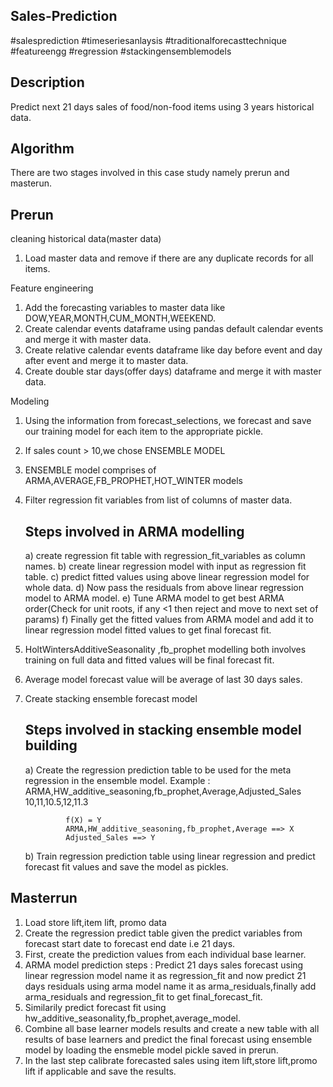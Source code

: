 Sales-Prediction
---------------------
#salesprediction #timeseriesanlaysis #traditionalforecasttechnique #featureengg #regression #stackingensemblemodels 


Description
------------------
Predict next 21 days sales of food/non-food items using 3 years historical data.

Algorithm
------------------
There are two stages involved in this case study namely prerun and masterun.

Prerun
----------------
cleaning historical data(master data)
1) Load master data and remove if there are any duplicate records for all items.

Feature engineering 
1) Add the forecasting variables to master data like DOW,YEAR,MONTH,CUM_MONTH,WEEKEND.
2) Create calendar events dataframe using pandas default calendar events and merge it with master data.
3) Create relative calendar events dataframe like day before event and day after event and merge it to master data.
4) Create double star days(offer days) dataframe and merge it with master data.

Modeling
1) Using the information from forecast_selections, we forecast and save our training model for each item to the appropriate pickle.
2) If sales count > 10,we chose ENSEMBLE MODEL
3) ENSEMBLE model comprises of ARMA,AVERAGE,FB_PROPHET,HOT_WINTER models
4) Filter regression fit variables from list of columns of master data.
    
    Steps involved in ARMA modelling
    --------------------------------------------
    a) create regression fit table with regression_fit_variables as column names.
    b) create linear regression model with input as regression fit table.
    c) predict fitted values using above linear regression model for whole data.
    d) Now pass the residuals from above linear regression model to ARMA model.
    e) Tune ARMA model to get best ARMA order(Check for unit roots, if any <1 then reject and move to next set of params)
    f) Finally get the fitted values from ARMA model and add it to linear regression model fitted values to get final forecast fit.
    
5) HoltWintersAdditiveSeasonality ,fb_prophet modelling both involves training on full data and fitted values will be final forecast fit.
6) Average model forecast value will be average of last 30 days sales.
7) Create stacking ensemble forecast model

    Steps involved in stacking ensemble model building
    --------------------------------------------------
    a) Create the regression prediction table to be used for the meta regression in the ensemble model.
    Example :   ARMA,HW_additive_seasoning,fb_prophet,Average,Adjusted_Sales
                10,11,10.5,12,11.3
                
                f(X) = Y
                ARMA,HW_additive_seasoning,fb_prophet,Average ==> X
                Adjusted_Sales ==> Y
    
    b) Train regression prediction table using linear regression and predict forecast fit values and save the model as pickles.

Masterrun
------------------
1) Load store lift,item lift, promo data
2) Create the regression predict table given the predict variables from forecast start date to forecast end date i.e 21 days.
3) First, create the prediction values from each individual base learner.
4) ARMA model prediction steps : Predict 21 days sales forecast using linear regression model name it as regression_fit and now predict 21 days residuals using arma model name it as arma_residuals,finally add arma_residuals and regression_fit to get final_forecast_fit.
5) Similarily predict forecast fit using hw_additive_seasonality,fb_prophet,average_model.
6) Combine all base learner models results and create a new table with all results of base learners and predict the final forecast using ensemble model by loading the ensmeble model pickle saved in prerun.
7) In the last step calibrate forecasted sales using item lift,store lift,promo lift if applicable and save the results.
    
